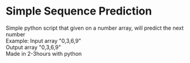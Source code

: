 # Simple Sequence Prediction 
Simple python script that given on a number array, will predict the next number<br>
Example: Input array "0,3,6,9" <br>
         Output array "0,3,6,9"<br>
Made in 2-3hours with python 

